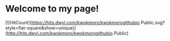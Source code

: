 # Welcome to my page!



[![HitCount](https://hits.dwyl.com/kwokmoro/kwokmorogithubio Public.svg?style=flat-square&show=unique)](http://hits.dwyl.com/kwokmoro/kwokmorogithubio Public)
